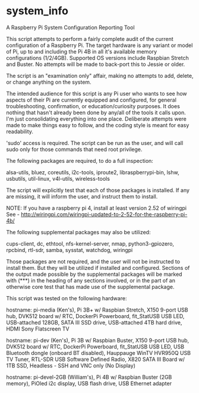 # system_info
A Raspberry Pi System Configuration Reporting Tool

This script attempts to perform a fairly complete audit of the current configuration of a Raspberry Pi. The target hardware is any variant or model of Pi, up to and including the Pi 4B in all it's available memory configurations (1/2/4GB). Supported OS versions include Raspbian Stretch and Buster. No attempts will be made to back-port this to Jessie or older.

The script is an "examination only" affair, making no attempts to add, delete, or change anything on the system.

The intended audience for this script is any Pi user who wants to see how aspects of their Pi are currently equipped and configured, for general troubleshooting, confirmation, or education/curiosity purposes. It does nothing that hasn't already been done by any/all of the tools it calls upon. I'm just consolidating everything into one place. Deliberate attempts were made to make things easy to follow, and the coding style is meant for easy readability.

'sudo' access is required. The script can be run as the user, and will call sudo only for those commands that need root privilege.

The following packages are required, to do a full inspection:

alsa-utils,
bluez,
coreutils,
i2c-tools,
iproute2,
libraspberrypi-bin,
lshw,
usbutils,
util-linux,
v4l-utils,
wireless-tools

The script will explicitly test that each of those packages is installed. If any are missing, it will inform the user, and instruct them to install.

NOTE: If you have a raspberry pi 4, install at least version 2.52 of wiringpi See - http://wiringpi.com/wiringpi-updated-to-2-52-for-the-raspberry-pi-4b/

The following supplemental packages may also be utilized:

cups-client,
dc,
ethtool,
nfs-kernel-server,
nmap,
python3-gpiozero,
rpcbind,
rtl-sdr,
samba,
sysstat,
watchdog,
wiringpi

Those packages are not required, and the user will not be instructed to install them. But they will be utilized if installed and configured. Sections of the output made possible by the supplemental packages will be marked with (***) in the heading of any sections involved, or in the part of an otherwise core test that has made use of the supplemental package.

This script was tested on the following hardware:

hostname: pi-media (Ken's),
Pi 3B+ w/ Raspbian Stretch,
X150 9-port USB hub,
DVK512 board w/ RTC,
DockerPi Powerboard,
fit_StatUSB USB LED,
USB-attached 128GB,
SATA III SSD drive,
USB-attached 4TB hard drive,
HDMI Sony Flatscreen TV

hostname: pi-dev (Ken's),
Pi 3B w/ Raspbian Buster,
X150 9-port USB hub,
DVK512 board w/ RTC,
DockerPi Powerboard,
fit_StatUSB USB LED,
USB Bluetooth dongle (onboard BT disabled),
Hauppauge WinTV HVR950Q USB TV Tuner,
RTL-SDR USB Software Defined Radio,
X820 SATA III Board w/ 1TB SSD,
Headless - SSH and VNC only (No Display)

hostname: pi-devel-2GB (William's),
Pi 4B w/ Raspbian Buster (2GB memory),
PiOled i2c display,
USB flash drive,
USB Ethernet adapter
